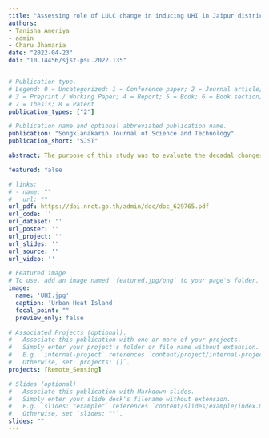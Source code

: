 ```yaml
---
title: "Assessing role of LULC change in inducing UHI in Jaipur district, Rajasthan, India: A case study from 2009-2019"
authors:
- Tanisha Ameriya
- admin
- Charu Jhamaria
date: "2022-04-23"
doi: "10.14456/sjst-psu.2022.135"


# Publication type.
# Legend: 0 = Uncategorized; 1 = Conference paper; 2 = Journal article;
# 3 = Preprint / Working Paper; 4 = Report; 5 = Book; 6 = Book section;
# 7 = Thesis; 8 = Patent
publication_types: ["2"]

# Publication name and optional abbreviated publication name.
publication: "Songklanakarin Journal of Science and Technology"
publication_short: "SJST"

abstract: The purpose of this study was to evaluate the decadal changes in the Land use/Land cover (LULC) pattern of the Jaipur district that affect the occurrence of Urban Heat Island (UHI) from 2009 to 2019, by using remote sensing and GIS data. The Landsat 7 and Landsat 8 datasets were classified using Supervised Maximum Likelihood classification method into classes Urban, Vegetation, and Other. Further, using heatwave-based approach on land surface temperature (LST) maps, occurrence of UHI was determined. The results indicate a 26.55% increase in the urban area cover with a subsequent rise of 50C in the mean LST from year 2009 to 2019. With the increase in LULC and LST over the study period, intensification in the occurrence of Urban Heat Islands has been observed both in terms of their number and temperature. Interestingly, a 5.97% increase in vegetation cover has also been observed during the decade, but the effect of increase in vegetation was negligible and could not prevent the UHI effect in the area. Furthermore, Jaipur master development plan 2025 indicates expansion in terms of urbanisation and industrialization, so this study will be valuable for urban planners, policymakers, and relevant authorities in order to achieve sustainable development.

featured: false

# links:
# - name: ""
#   url: ""
url_pdf: https://doi.nrct.go.th/admin/doc/doc_629765.pdf
url_code: ''
url_dataset: ''
url_poster: ''
url_project: ''
url_slides: ''
url_source: ''
url_video: ''

# Featured image
# To use, add an image named `featured.jpg/png` to your page's folder. 
image:
  name: 'UHI.jpg'
  caption: 'Urban Heat Island'
  focal_point: ""
  preview_only: false

# Associated Projects (optional).
#   Associate this publication with one or more of your projects.
#   Simply enter your project's folder or file name without extension.
#   E.g. `internal-project` references `content/project/internal-project/index.md`.
#   Otherwise, set `projects: []`.
projects: [Remote_Sensing]

# Slides (optional).
#   Associate this publication with Markdown slides.
#   Simply enter your slide deck's filename without extension.
#   E.g. `slides: "example"` references `content/slides/example/index.md`.
#   Otherwise, set `slides: ""`.
slides: ""
---
```

